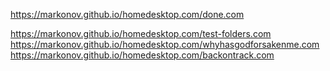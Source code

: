 https://markonov.github.io/homedesktop.com/done.com

https://markonov.github.io/homedesktop.com/test-folders.com
https://markonov.github.io/homedesktop.com/whyhasgodforsakenme.com
https://markonov.github.io/homedesktop.com/backontrack.com
